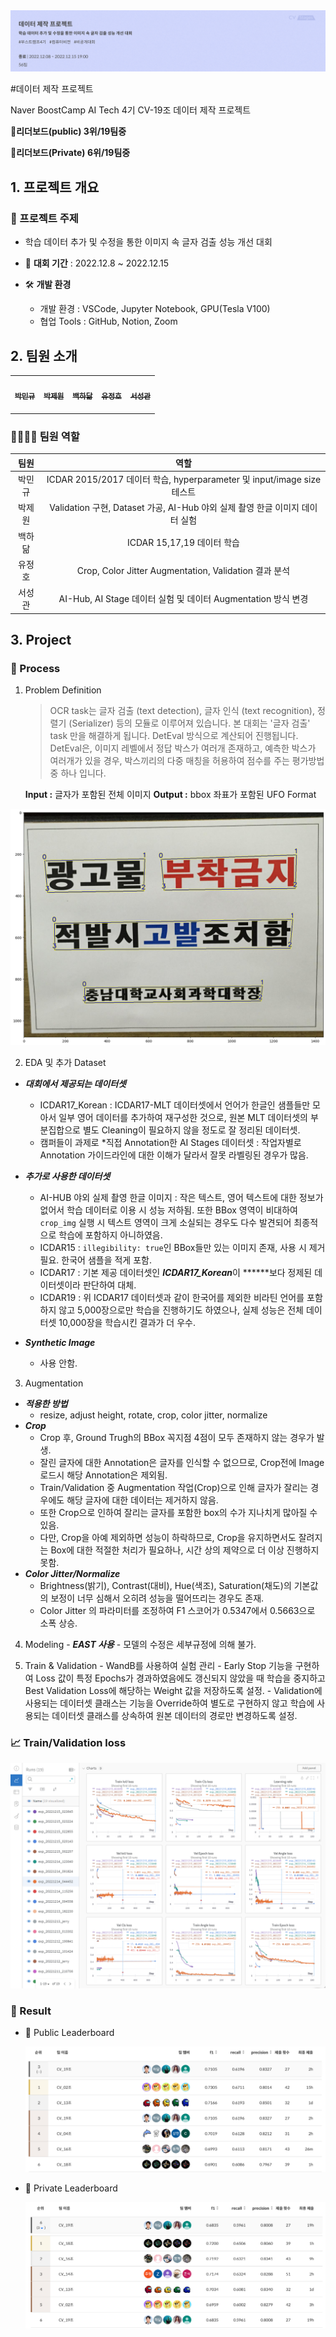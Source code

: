 <img src="./image/intro.png" alt="intro" style="zoom:80%;" />

#데이터 제작 프로젝트

Naver BoostCamp AI Tech 4기 CV-19조 데이터 제작 프로젝트

**🏅리더보드(public) 3위/19팀중**

**🏅리더보드(Private) 6위/19팀중**



## 1. 프로젝트 개요

### 📙 프로젝트 주제 

- 학습 데이터 추가 및 수정을 통한 이미지 속 글자 검출 성능 개선 대회

- 📆 **대회 기간** : 2022.12.8 ~ 2022.12.15 

- 🛠 **개발 환경**
  - 개발 환경 : VSCode, Jupyter Notebook, GPU(Tesla V100)
  - 협업 Tools : GitHub, Notion, Zoom



## 2.  팀원 소개 

<table>
  <tr>
    <td align="center"><a href="https://github.com/zergswim"><img src="https://avatars.githubusercontent.com/u/6449473?v=4" width="100px;" alt=""/><br /><sub><b>박민규<br></b></sub></a><br /></td>
    <td align="center"><a href="https://github.com/RADM90"><img src="https://avatars.githubusercontent.com/u/69555670?v=4" width="100px;" alt=""/><br /><sub><b>박제원<br></b></sub></a><br /></td>
    <td align="center"><a href="https://github.com/hdak95"><img src="https://avatars.githubusercontent.com/u/37134920?v=4" width="100px;" alt=""/><br /><sub><b>백하닮<br></b></sub></a><br /></td>
    <td align="center"><a href="https://github.com/JunghoYoo"><img src="https://avatars.githubusercontent.com/u/10891644?v=4" width="100px;" alt=""/><br /><sub><b>유정호<br></b></sub></a><br /></td>
    <td align="center"><a href="https://github.com/ths3847"><img src="https://avatars.githubusercontent.com/u/46395571?v=4" width="100px;" alt=""/><br /><sub><b>서성관<br></b></sub></a><br /></td>
    </tr>
</table>


### 👨‍👨‍👦‍👦 팀원 역할

|  팀원  |                             역할                             |
| :----: | :----------------------------------------------------------: |
| 박민규 | ICDAR 2015/2017 데이터 학습, hyperparameter 및 input/image size 테스트 |
| 박제원 | Validation 구현, Dataset 가공, AI-Hub 야외 실제 촬영 한글 이미지 데이터 실험 |
| 백하닮 | ICDAR 15,17,19 데이터 학습 |
| 유정호 | Crop, Color Jitter Augmentation, Validation 결과 분석 |
| 서성관 | AI-Hub, AI Stage 데이터 실험 및 데이터 Augmentation 방식 변경 |



## 3. Project 

### 📌 Process

1. Problem Definition

   > OCR task는 글자 검출 (text detection), 글자 인식 (text recognition), 정렬기 (Serializer) 등의 모듈로 이루어져 있습니다. 본 대회는 '글자 검출' task 만을 해결하게 됩니다. DetEval 방식으로 계산되어 진행됩니다. DetEval은, 이미지 레벨에서 정답 박스가 여러개 존재하고, 예측한 박스가 여러개가 있을 경우, 박스끼리의 다중 매칭을 허용하여 점수를 주는 평가방법 중 하나 입니다.
   
   **Input :** 글자가 포함된 전체 이미지
   **Output :** bbox 좌표가 포함된 UFO Format

<img src="./image/data_info.png" alt="TextDetection" style="zoom:60%;" />

2. EDA 및 추가 Dataset

  - ***대회에서 제공되는 데이터셋***
    - ICDAR17_Korean : ICDAR17-MLT 데이터셋에서 언어가 한글인 샘플들만 모아서 일부 영어 데이터를 추가하여 재구성한 것으로, 원본 MLT 데이터셋의 부분집합으로 별도 Cleaning이 필요하지 않을 정도로 잘 정리된 데이터셋.
    - 캠퍼들이 과제로 *직접 Annotation한 AI Stages 데이터셋 : 작업자별로 Annotation 가이드라인에 대한 이해가 달라서 잘못 라벨링된 경우가 많음.
    
  - ***추가로 사용한 데이터셋***
    - AI-HUB 야외 실제 촬영 한글 이미지 : 작은 텍스트, 영어 텍스트에 대한 정보가 없어서 학습 데이터로 이용 시 성능 저하됨. 또한 BBox 영역이 비대하여 `crop_img` 실행 시 텍스트 영역이 크게 소실되는 경우도 다수 발견되어 최종적으로 학습에 포함하지 아니하였음.
    - ICDAR15 : `illegibility: true`인  BBox들만 있는 이미지 존재, 사용 시 제거 필요. 한국어 샘플을 적게 포함.
    - ICDAR17 : 기본 제공 데이터셋인 ***ICDAR17_Korean***이 ******보다 정제된 데이터셋이라 판단하여 대체.
    - ICDAR19 : 위 ICDAR17 데이터셋과 같이 한국어를 제외한 비라틴 언어를 포함하지 않고 5,000장으로만 학습을 진행하기도 하였으나, 실제 성능은 전체 데이터셋 10,000장을 학습시킨 결과가 더 우수.

  - ***Synthetic Image***
    - 사용 안함.

3. Augmentation

  - ***적용한 방법***
    - resize, adjust height, rotate, crop, color jitter, normalize
  - ***Crop***
    - Crop 후, Ground Trugh의 BBox 꼭지점 4점이 모두 존재하지 않는 경우가 발생.
    - 잘린 글자에 대한 Annotation은 글자를 인식할 수 없으므로, Crop전에 Image 로드시 해당 Annotation은 제외됨.
    - Train/Validation 중 Augmentation 작업(Crop)으로 인해 글자가 잘리는 경우에도 해당 글자에 대한 데이터는 제거하지 않음.
    - 또한 Crop으로 인하여 잘리는 글자를 포함한 box의 수가 지나치게 많아질 수 있음.
    - 다만, Crop을 아예 제외하면 성능이 하락하므로, Crop을 유지하면서도 잘려지는 Box에 대한 적절한 처리가 필요하나, 시간 상의 제약으로 더 이상 진행하지 못함.
  - ***Color Jitter/Normalize***
    - Brightness(밝기), Contrast(대비), Hue(색조), Saturation(채도)의 기본값의 보정이 너무 심해서 오히려 성능을 떨어뜨리는 경우도 존재.
    - Color Jitter 의 파라미터를 조정하여 F1 스코어가 0.5347에서 0.5663으로 소폭 상승.

  4. Modeling
    - ***EAST 사용***
    - 모델의 수정은 세부규정에 의해 불가.

  5. Train & Validation
    - WandB를 사용하여 실험 관리
    - Early Stop 기능을 구현하여 Loss 값이 특정 Epochs가 경과하였음에도 갱신되지 않았을 때 학습을 중지하고 Best Validation Loss에 해당하는 Weight 값을 저장하도록 설정.
    - Validation에 사용되는 데이터셋 클래스는 기능을 Override하여 별도로 구현하지 않고 학습에 사용되는 데이터셋 클래스를 상속하여 원본 데이터의 경로만 변경하도록 설정.


### 📈 Train/Validation loss

<img src="./image/trainvalidation.png" alt="f1_score" style="zoom:50%;" />


### 🏁 Result

- 🏅 Public Leaderboard

  <img src="./image/public_score.png" alt="f1_score" style="zoom:60%;" />

- 🏅 Private Leaderboard

  <img src="./image/private_score.png" alt="f1_score" style="zoom:60%;" />


